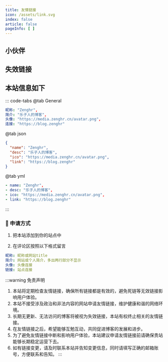 ```yaml
---
title: 友情链接
icon: /assets/link.svg
index: false
article: false
pageInfo: [ ]
---
```


<script setup lang="ts">
import MyCoverLink from "@MyCoverLink";
</script>

## 小伙伴

<MyCoverLink type="friend"/>

## 失效链接
<MyCoverLink type="invalid"/>

## 本站信息如下

::: code-tabs
@tab General

```yml
昵称: "Zenghr",
简介: "乐子人的博客",
头像: "https://media.zenghr.cn/avatar.png",
连接: "https://blog.zenghr"
```

@tab json

```json
{
  "name": "Zenghr",
  "desc": "乐子人的博客",
  "ico": "https://media.zenghr.cn/avatar.png",
  "link": "https://blog.zenghr"
}
```
@tab yml

```yml
- name: "Zenghr",
- desc: "乐子人的博客",
- ico: "https://media.zenghr.cn/avatar.png",
- link: "https://blog.zenghr"
```

:::

### :lollipop: 申请方式

1. 把本站添加到你的站点中

2. 在评论区按照以下格式留言

```yml
昵称: 昵称或网站title
简介: 网站或个人简介，多出两行部分不显示
头像: 头像连接
链接: 站点连接
```


:::warning 免责声明

1. 本站将定期检查友情链接，确保所有链接都是有效的，避免死链等无效链接影响用户体验。
2. 本站不接受涉及政治和非法内容的网站申请友情链接，维护健康和谐的网络环境。
3. 长期无更新、无法访问的博客将被视为失效链接，本站有权终止相关的友情链接。
4. 在友情链接之后，希望能够互勉互动，共同促进博客的发展和进步。
5. 为了避免友情链接中断和影响用户体验，本站建议申请友情链接前请确保贵站能够长期稳定运营下去。
6. 如有链接变更，请及时联系本站并告知变更信息，同时请填写正确的邮箱账号，方便联系和告知。
:::
